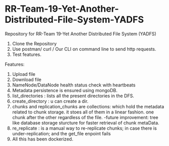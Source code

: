 # RR-Team-19-Yet-Another-Distributed-File-System-YADFS

Repository for RR-Team 19-Yet Another Distributed File System (YADFS)

1. Clone the Repository
2. Use postman/ curl / Our CLI on command line to send http requests.
3. Test features.

Features:

1. Upload file
2. Download file
3. NameNode/DataNode health status check with heartbeats
4. Metadata persistence is ensured using mongoDB.
5. list_directories : lists all the present directories in the DFS.
6. create_directory : u can create a dir.
7. chunks and replication_chunks are collections: which hold the metadata related to chunk storage. it stoes all of them in a linear fashion. one chunk after the other regardless of the file.
   -future improvement: tree like database storage sturcture for faster retrieval of chunk metaData.
8. re_replicate : is a manual way to re-replicate chunks; in case there is under-replication; and the get_file enpoint fails
9. All this has been dockerized.
